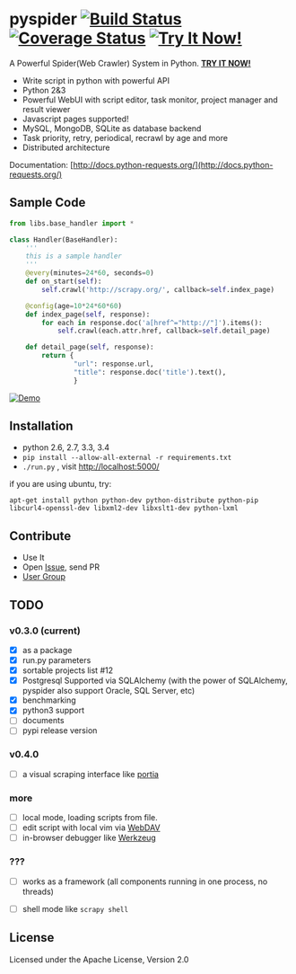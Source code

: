 pyspider [![Build Status][Build Status]][Travis CI] [![Coverage Status][Coverage Status]][Coverage] [![Try It Now!][Try]][Demo]
========

A Powerful Spider(Web Crawler) System in Python. **[TRY IT NOW!][Demo]**

- Write script in python with powerful API
- Python 2&3
- Powerful WebUI with script editor, task monitor, project manager and result viewer
- Javascript pages supported!
- MySQL, MongoDB, SQLite as database backend 
- Task priority, retry, periodical, recrawl by age and more
- Distributed architecture

Documentation: [http://docs.python-requests.org/](http://docs.python-requests.org/)

Sample Code 
-----------

```python
from libs.base_handler import *

class Handler(BaseHandler):
    '''
    this is a sample handler
    '''
    @every(minutes=24*60, seconds=0)
    def on_start(self):
        self.crawl('http://scrapy.org/', callback=self.index_page)

    @config(age=10*24*60*60)
    def index_page(self, response):
        for each in response.doc('a[href^="http://"]').items():
            self.crawl(each.attr.href, callback=self.detail_page)

    def detail_page(self, response):
        return {
                "url": response.url,
                "title": response.doc('title').text(),
                }
```

[![Demo][Demo Img]][Demo]


Installation
------------

* python 2.6, 2.7, 3.3, 3.4
* `pip install --allow-all-external -r requirements.txt`
* `./run.py` , visit [http://localhost:5000/](http://localhost:5000/)

if you are using ubuntu, try:
```
apt-get install python python-dev python-distribute python-pip libcurl4-openssl-dev libxml2-dev libxslt1-dev python-lxml
```


Contribute
----------

* Use It
* Open [Issue], send PR
* [User Group]


TODO
----

### v0.3.0 (current)

- [x] as a package
- [x] run.py parameters
- [x] sortable projects list #12
- [x] Postgresql Supported via SQLAlchemy (with the power of SQLAlchemy, pyspider also support Oracle, SQL Server, etc)
- [x] benchmarking
- [x] python3 support
- [ ] documents
- [ ] pypi release version

### v0.4.0

- [ ] a visual scraping interface like [portia](https://github.com/scrapinghub/portia)


### more

- [ ] local mode, loading scripts from file.
- [ ] edit script with local vim via [WebDAV](http://en.wikipedia.org/wiki/WebDAV)
- [ ] in-browser debugger like [Werkzeug](http://werkzeug.pocoo.org/)

### ???
- [ ] works as a framework (all components running in one process, no threads)
- [ ] shell mode like `scrapy shell` 


License
-------
Licensed under the Apache License, Version 2.0


[Build Status]:         https://img.shields.io/travis/binux/pyspider/master.svg?style=flat
[Travis CI]:            https://travis-ci.org/binux/pyspider
[Coverage Status]:      https://img.shields.io/coveralls/binux/pyspider.svg?branch=master&style=flat
[Coverage]:             https://coveralls.io/r/binux/pyspider
[Try]:                  https://img.shields.io/badge/try-pyspider-blue.svg?style=flat
[Demo]:                 http://demo.pyspider.org/
[Demo Img]:             https://github.com/binux/pyspider/blob/master/docs/imgs/demo.png
[Issue]:                https://github.com/binux/pyspider/issues
[User Group]:           https://groups.google.com/group/pyspider-users
